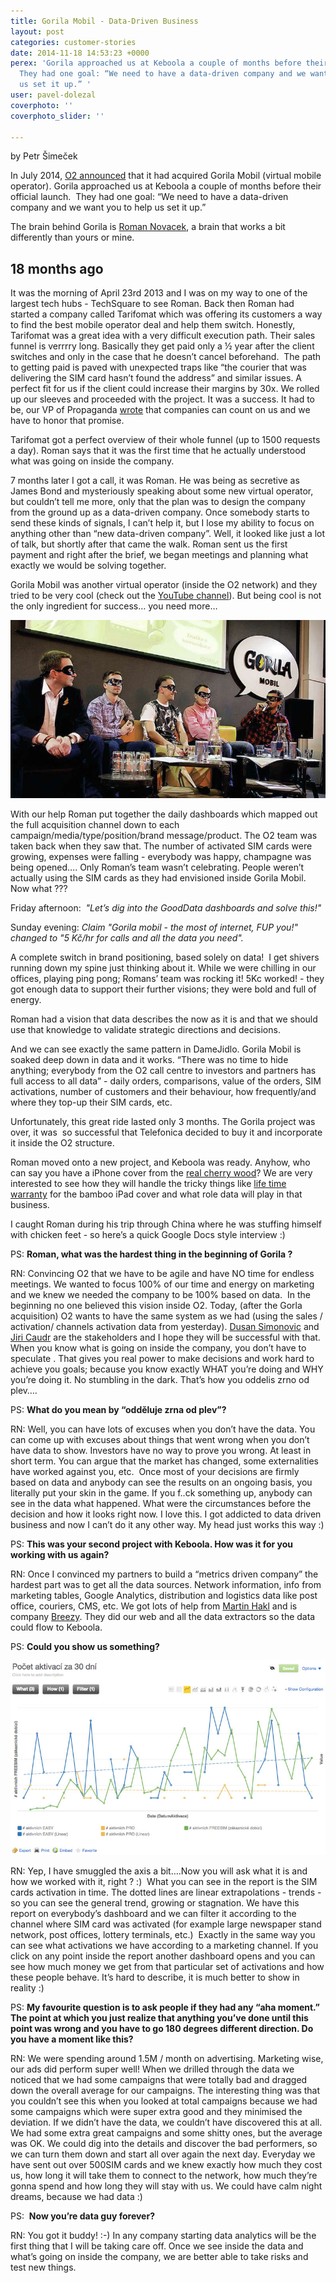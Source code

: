```yaml
---
title: Gorila Mobil - Data-Driven Business
layout: post
categories: customer-stories
date: 2014-11-18 14:53:23 +0000
perex: 'Gorila approached us at Keboola a couple of months before their official launch.
  They had one goal: “We need to have a data-driven company and we want you to help
  us set it up.” '
user: pavel-dolezal
coverphoto: ''
coverphoto_slider: ''

---
```

by Petr Šimeček

In July 2014, [O2 announced](http://byznys.ihned.cz/c1-62479960-kellnerova-o2-koupila-preprodejce-tarifu-gorila-mobil-zakaznici-to-pry-nepociti) that it had acquired Gorila Mobil (virtual mobile operator). Gorila approached us at Keboola a couple of months before their official launch.  They had one goal: “We need to have a data-driven company and we want you to help us set it up.”

The brain behind Gorila is [Roman Novacek](https://www.linkedin.com/in/novacekroman), a brain that works a bit differently than yours or mine.

## 18 months ago

It was the morning of April 23rd 2013 and I was on my way to one of the largest tech hubs - TechSquare to see Roman. Back then Roman had started a company called Tarifomat which was offering its customers a way to find the best mobile operator deal and help them switch. Honestly, Tarifomat was a great idea with a very difficult execution path. Their sales funnel is verrrry long. Basically they get paid only a ½ year after the client switches and only in the case that he doesn’t cancel beforehand.  The path to getting paid is paved with unexpected traps like “the courier that was delivering the SIM card hasn’t found the address” and similar issues. A perfect fit for us if the client could increase their margins by 30x. We rolled up our sleeves and proceeded with the project. It was a success. It had to be, our VP of Propaganda [wrote](http://tomcupr.cz/post/40834805363/jak-gooddata-a-keboola-meni-muj-zivot) that companies can count on us and we have to honor that promise.

Tarifomat got a perfect overview of their whole funnel (up to 1500 requests a day). Roman says that it was the first time that he actually understood what was going on inside the company.

7 months later I got a call, it was Roman. He was being as secretive as James Bond and mysteriously speaking about some new virtual operator, but couldn’t tell me more, only that the plan was to design the company from the ground up as a data-driven company. Once somebody starts to send these kinds of signals, I can’t help it, but I lose my ability to focus on anything other than “new data-driven company”. Well, it looked like just a lot of talk, but shortly after that came the walk. Roman sent us the first payment and right after the brief, we began meetings and planning what exactly we would be solving together.

Gorila Mobil was another virtual operator (inside the O2 network) and they tried to be very cool (check out the [YouTube channel](https://www.youtube.com/user/gorilamobil)). But being cool is not the only ingredient for success… you need more…

![](/uploads/gorila1.jpg)

With our help Roman put together the daily dashboards which mapped out the full acquisition channel down to each campaign/media/type/position/brand message/product. The O2 team was taken back when they saw that. The number of activated SIM cards were growing, expenses were falling - everybody was happy, champagne was being opened…. Only Roman’s team wasn’t celebrating. People weren’t actually using the SIM cards as they had envisioned inside Gorila Mobil. Now what ???

Friday afternoon:  _"Let’s dig into the GoodData dashboards and solve this!"_

Sunday evening: _Claim "Gorila mobil - the most of internet, FUP you!" changed to "5 Kč/hr for calls and all the data you need"._

A complete switch in brand positioning, based solely on data!  I get shivers running down my spine just thinking about it. While we were chilling in our offices, playing ping pong; Romans’ team was rocking it! 5Kc worked! - they got enough data to support their further visions; they were bold and full of energy.

Roman had a vision that data describes the now as it is and that we should use that knowledge to validate strategic directions and decisions.

And we can see exactly the same pattern in DameJidlo. Gorila Mobil is soaked deep down in data and it works. “There was no time to hide anything; everybody from the O2 call centre to investors and partners has full access to all data” - daily orders, comparisons, value of the orders, SIM activations, number of customers and their behaviour, how frequently/and where they top-up their SIM cards, etc.

Unfortunately, this great ride lasted only 3 months. The Gorila project was over, it was  so successful that Telefonica decided to buy it and incorporate it inside the O2 structure.

Roman moved onto a new project, and Keboola was ready. Anyhow, who can say you have a iPhone cover from the [real cherry wood](http://www.esperia.cz/dreveny-kryt-pro-iphone-5c-esperia-eclat-modry-tresen.html)? We are very interested to see how they will handle the tricky things like [life time warranty](http://www.epishop.cz/dozivotni-zaruka) for the bamboo iPad cover and what role data will play in that business.

I caught Roman during his trip through China where he was stuffing himself with chicken feet - so here’s a quick Google Docs style interview :)

PS: **Roman, what was the hardest thing in the beginning of Gorila ?**

RN: Convincing O2 that we have to be agile and have NO time for endless meetings. We wanted to focus 100% of our time and energy on marketing and we knew we needed the company to be 100% based on data.  In the beginning no one believed this vision inside O2. Today, (after the Gorla acquisition) O2 wants to have the same system as we had (using the sales / activation/ channels activation data from yesterday). [Dusan Simonovic](https://www.linkedin.com/in/madcap) and [Jiri Caudr](https://www.linkedin.com/in/jiricaudr) are the stakeholders and I hope they will be successful with that. When you know what is going on inside the company, you don’t have to speculate . That gives you real power to make decisions and work hard to achieve you goals; because you know exactly WHAT you’re doing and WHY you’re doing it. No stumbling in the dark. That’s how you oddelis zrno od plev….

PS: **What do you mean by “odděluje zrna od plev”?**

RN: Well, you can have lots of excuses when you don’t have the data. You can come up with excuses about things that went wrong when you don’t have data to show. Investors have no way to prove you wrong. At least in short term. You can argue that the market has changed, some externalities have worked against you, etc.  Once most of your decisions are firmly based on data and anybody can see the results on an ongoing basis, you literally put your skin in the game. If you f..ck something up, anybody can see in the data what happened. What were the circumstances before the decision and how it looks right now. I love this. I got addicted to data driven business and now I can’t do it any other way. My head just works this way :)

PS: **This was your second project with Keboola. How was it for you working with us again?**

RN: Once I convinced my partners to build a “metrics driven company” the hardest part was to get all the data sources. Network information, info from marketing tables, Google Analytics, distribution and logistics data like post office, couriers, CMS, etc. We got lots of help from [Martin Hakl](https://www.linkedin.com/in/martinhakl) and is company [Breezy](http://www.breezy.cz/). They did our web and all the data extractors so the data could flow to Keboola.

PS: **Could you show us something?**

![](/uploads/gorila2.jpg)

RN: Yep, I have smuggled the axis a bit….Now you will ask what it is and how we worked with it, right ? :)  What you can see in the report is the SIM cards activation in time. The dotted lines are linear extrapolations - trends - so you can see the general trend, growing or stagnation. We have this report on everybody’s dashboard and we can filter it according to the channel where SIM card was activated (for example large newspaper stand network, post offices, lottery terminals, etc.)  Exactly in the same way you can see what activations we have according to a marketing channel. If you click on any point inside the report another dashboard opens and you can see how much money we get from that particular set of activations and how these people behave. It’s hard to describe, it is much better to show in reality :)

PS: **My favourite question is to ask people if they had any “aha moment.” The point at which you just realize that anything you’ve done until this point was wrong and you have to go 180 degrees different direction. Do you have a moment like this?**

RN: We were spending around 1.5M / month on advertising. Marketing wise, our ads did perform super well! When we drilled through the data we noticed that we had some campaigns that were totally bad and dragged down the overall average for our campaigns. The interesting thing was that you couldn’t see this when you looked at total campaigns because we had some campaigns which were super extra good and they minimised the deviation. If we didn’t have the data, we couldn’t have discovered this at all. We had some extra great campaigns and some shitty ones, but the average was OK. We could dig into the details and discover the bad performers, so we can turn them down and start all over again the next day. Everyday we have sent out over 500SIM cards and we knew exactly how much they cost us, how long it will take them to connect to the network, how much they’re gonna spend and how long they will stay with us. We could have calm night dreams, because we had data :)

PS:  **Now you’re data guy forever?**

RN: You got it buddy! :-) In any company starting data analytics will be the first thing that I will be taking care off. Once we see inside the data and what’s going on inside the company, we are better able to take risks and test new things.